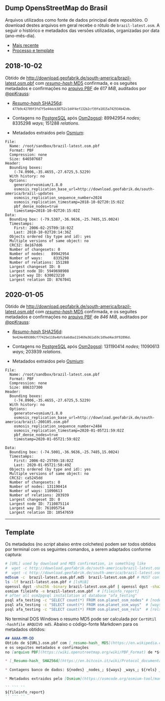 ## Dump OpensStreetMap do Brasil
Arquivos utilizados como fonte de dados principal deste repositóiro. 
O download destes arquivos em geral  recebe o rótulo de `brazil-latest.osm`. 
A seguir o histórico e metadados das versões utilizadas, organizadas por data (ano-mês-dia).

* [Mais recente](#2020-01-05)
* [Processo e template](#Template)

## 2018-10-02
Obtido de http://download.geofabrik.de/south-america/brazil-latest.osm.pbf com [_resumo-hash_ MD5](https://en.wikipedia.org/wiki/MD5) confirmada, e os seguites metadados e confirmações no [arquivo PBF](https://wiki.openstreetmap.org/wiki/PBF_Format) de *617 MiB*, auditados por [@ppKrauss](data/data_auditor.csv):

* [_Resumo-hash_ SHA256d](https://en.bitcoin.it/wiki/Protocol_documentation#Hashes): <small><code>477b9c42709f3fd7f5e44dcb38752c1d4f4ef132b2cf39fa1015a742934b42db</code></small>.

* Contagens no [PostgreSQL](https://en.wikipedia.org/wiki/PostgreSQL) após [Osm2pgsql](https://wiki.openstreetmap.org/wiki/Osm2pgsql): 89942954 _nodes_; 8335298 _ways_; 151288 _relations_.

* Metadados extraidos pelo [Osmium](https://osmcode.org/osmium-tool/manual.html):

```
File:
  Name: /root/sandbox/brazil-latest.osm.pbf
  Format: PBF
  Compression: none
  Size: 646507687
Header:
  Bounding boxes:
    (-74.0906,-35.4655,-27.6725,5.5229)
  With history: no
  Options:
    generator=osmium/1.8.0
    osmosis_replication_base_url=http://download.geofabrik.de/south-america/brazil-updates
    osmosis_replication_sequence_number=2024
    osmosis_replication_timestamp=2018-10-02T20:15:02Z
    pbf_dense_nodes=true
    timestamp=2018-10-02T20:15:02Z
Data:
  Bounding box: (-79.5387,-36.9636,-25.7485,15.0024)
  Timestamps:
    First: 2006-02-25T09:18:02Z
    Last: 2018-10-02T20:14:36Z
  Objects ordered (by type and id): yes
  Multiple versions of same object: no
  CRC32: 8e167dd6
  Number of changesets: 0
  Number of nodes:   89942954
  Number of ways:     8335298
  Number of relations: 151288
  Largest changeset ID: 0
  Largest node ID: 5949698908
  Largest way ID: 630023210
  Largest relation ID: 8767041
```

## 2020-01-05
Obtido de http://download.geofabrik.de/south-america/brazil-latest.osm.pbf com [_resumo-hash_ MD5](https://en.wikipedia.org/wiki/MD5) confirmada, e os seguites metadados e confirmações no [arquivo PBF](https://wiki.openstreetmap.org/wiki/PBF_Format) de *846 MiB*, auditados por [@ppKrauss](data/data_auditor.csv):

* [_Resumo-hash_ SHA256d](https://en.bitcoin.it/wiki/Protocol_documentation#Hashes): <small><code>9e424e489380cf77425e110a4bfc6a6dba115469a361a59c1d9ad4ac0f92896d</code></small>.

* Contagens no [PostgreSQL](https://en.wikipedia.org/wiki/PostgreSQL) após [Osm2pgsql](https://wiki.openstreetmap.org/wiki/Osm2pgsql): 131190414 _nodes_; 11090613 _ways_; 203939 _relations_.

* Metadados extraidos pelo [Osmium](https://osmcode.org/osmium-tool/manual.html):

```
File:
  Name: /root/sandbox/brazil-latest.osm.pbf
  Format: PBF
  Compression: none
  Size: 886337300
Header:
  Bounding boxes:
    (-74.0906,-35.4655,-27.6725,5.5229)
  With history: no
  Options:
    generator=osmium/1.8.0
    osmosis_replication_base_url=http://download.geofabrik.de/south-america/brazil-200105.osm.pbf
    osmosis_replication_sequence_number=2484
    osmosis_replication_timestamp=2020-01-05T21:59:02Z
    pbf_dense_nodes=true
    timestamp=2020-01-05T21:59:02Z

Data:
  Bounding box: (-74.5001,-36.9636,-25.7485,15.0024)
  Timestamps:
    First: 2006-02-25T09:18:02Z
    Last: 2020-01-05T21:58:49Z
  Objects ordered (by type and id): yes
  Multiple versions of same object: no
  CRC32: ca5245dd
  Number of changesets: 0
  Number of nodes: 131190414
  Number of ways: 11090613
  Number of relations: 203939
  Largest changeset ID: 0
  Largest node ID: 7110875114
  Largest way ID: 761095754
  Largest relation ID: 10547659
```

----- 

## Template
Os metadados (no _script_ abaixo entre colchetes) podem ser todos obtidos por terminal com os seguintes comandos, a serem adaptados conforme captura:
```bash
# [URL] used by download and MD5 confirmation, in something like
#  wget -c http://download.geofabrik.de/south-america/brazil-latest.osm.pbf
#  wget -c http://download.geofabrik.de/south-america/brazil-latest.osm.pbf.md5
md5sum -c  brazil-latest.osm.pbf.md5  brazil-latest.osm.pbf # MUST confirm to use this template!
ls -lf brazil-latest.osm.pbf # [lsMiB]
openssl dgst -sha256 -binary brazil-latest.osm.pbf | openssl dgst -sha256  # [sha256d]
osmium fileinfo -e brazil-latest.osm.pbf  # [fileinfo_report]
# after all osm2pgsql installation at database "afa_testing"
psql afa_testing -c "SELECT count(*) FROM osm.planet_osm_nodes" # [nodes]
psql afa_testing -c "SELECT count(*) FROM osm.planet_osm_ways"  # [ways]
psql afa_testing -c "SELECT count(*) FROM osm.planet_osm_rels"  # [rels]
```
No terminal DOS Windows o resumo MD5 pode ser calculada por `CertUtil -hashfile ARQUIVO md5`.
Abaixo o código-fonte Markdown para os metadados obtidos:

```markdown
## AAAA-MM-DD
Obtido de ${URL}.osm.pbf com [_resumo-hash_ MD5](https://en.wikipedia.org/wiki/MD5) confirmado, 
e os seguites metadados e confirmações 
no [arquivo PBF](https://wiki.openstreetmap.org/wiki/PBF_Format) de *${lsMiB} MiB*:

* [_Resumo-hash_ SHA256d](https://en.bitcoin.it/wiki/Protocol_documentation#Hashes): <small> `${sha256d}`</small>.

* Contagens banco de dados: ${nodes} _nodes_; ${ways} _ways_; ${rels} _relations_.

* Metadados extraidos pelo [Osmium](https://osmcode.org/osmium-tool/manual.html):

`` ``` ``
${fileinfo_report}
`` ``` ``
```

